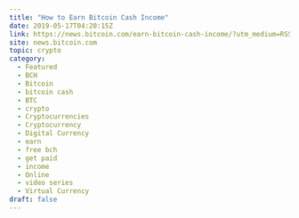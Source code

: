 ```yaml
---
title: "How to Earn Bitcoin Cash Income"
date: 2019-05-17T04:20:15Z
link: https://news.bitcoin.com/earn-bitcoin-cash-income/?utm_medium=RSS&utm_source=hune
site: news.bitcoin.com
topic: crypto
category:
  - Featured
  - BCH
  - Bitcoin
  - bitcoin cash
  - BTC
  - crypto
  - Cryptocurrencies
  - Cryptocurrency
  - Digital Currency
  - earn
  - free bch
  - get paid
  - income
  - Online
  - video series
  - Virtual Currency
draft: false
---
```

